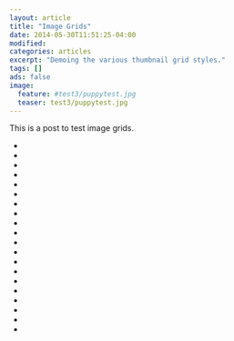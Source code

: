 ```yaml
---
layout: article
title: "Image Grids"
date: 2014-05-30T11:51:25-04:00
modified:
categories: articles
excerpt: "Demoing the various thumbnail grid styles."
tags: []
ads: false
image:
  feature: #test3/puppytest.jpg
  teaser: test3/puppytest.jpg
---
```


This is a post to test image grids.

<ul class="th-grid">
  <li>
    <a href="#"><img src="{{ site.url }}/images/test3/puppytest.jpg" alt=""></a>
  </li>
  <li>
    <a href="#"><img src="{{ site.url }}/images/test3/puppytestcrop.jpg" alt=""></a>
  </li>
  <li>
    <a href="#"><img src="{{ site.url }}/images/test3/puppytestflattened.jpg" alt=""></a>
  </li>
  <li>
    <a href="#"><img src="{{ site.url }}/images/test3/puppytestfuzzy.jpg" alt=""></a>
  </li>
  <li>
    <a href="#"><img src="{{ site.url }}/images/test3/puppytestgreenscale.jpg" alt=""></a>
  </li>
  <li>
    <a href="#"><img src="{{ site.url }}/images/test3/puppytestgreyscale.jpg" alt=""></a>
  </li>
  <li>
    <a href="#"><img src="{{ site.url }}/images/test3/puppytesthighcontrast.jpg" alt=""></a>
  </li>
  <li>
    <a href="#"><img src="{{ site.url }}/images/test3/puppytestoverlay.jpg" alt=""></a>
  </li>
  <li>
    <a href="#"><img src="{{ site.url }}/images/test3/puppytestrotated.jpg" alt=""></a>
  </li>
  <li>
    <a href="#"><img src="{{ site.url }}/images/test3/puppytestsharp.jpg" alt=""></a>
  </li>
  <li>
    <a href="#"><img src="{{ site.url }}/images/test3/puppytestsmall.jpg" alt=""></a>
  </li>
  <li>
    <a href="#"><img src="{{ site.url }}/images/test3/puppytestsquished.jpg" alt=""></a>
  </li>
  <li>
    <a href="#"><img src="{{ site.url }}/images/test3/puppytestupsidedown.jpg" alt=""></a>
  </li>
  <li>
    <a href="#"><img src="{{ site.url }}/images/test3/puppytestadultdecoy.jpg" alt=""></a>
  </li>
  <li>
    <a href="#"><img src="{{ site.url }}/images/test3/puppytestflippedupsidedown.jpg" alt=""></a>
  </li>
  <li>
    <a href="#"><img src="{{ site.url }}/images/test3/puppytestfliphorizontal.jpg" alt=""></a>
  </li>
  <li>
    <a href="#"><img src="{{ site.url }}/images/test3/puppytestflipXrotate90.jpg" alt=""></a>
  </li>
    <li>
    <a href="#"><img src="{{ site.url }}/images/test3/puppytestflipXrotate270.jpg" alt=""></a>
  </li>
    <li>
    <a href="#"><img src="{{ site.url }}/images/test3/puppytestborder.jpg" alt=""></a>
  </li>
  <li>
    <a href="#"><img src="{{ site.url }}/images/test3/featureless.jpg" alt=""></a>
  </li>
</ul>
